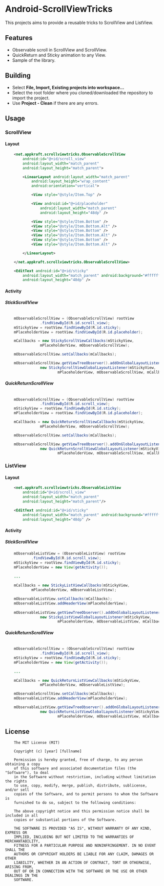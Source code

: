 Android-ScrollViewTricks
========================

This projects aims to provide a reusable tricks to ScrollView and ListView.

Features
----------

 * Observable scroll in ScrollView and ScrollView.
 * QuickReturn and Sticky animation to any View.
 * Sample of the library.

Building
----

* Select **File, Import, Existing projects into workspace...**
* Select the root folder where you cloned/downloaded the repository to import the project.
* Use **Project - Clean** if there are any errors.

Usage
----------


### ScrollView

#### Layout

``` xml
    <net.appkraft.scrollviewtricks.ObservableScrollView
        android:id="@+id/scroll_view"
        android:layout_width="match_parent"
        android:layout_height="match_parent">

        <LinearLayout android:layout_width="match_parent"
            android:layout_height="wrap_content"
            android:orientation="vertical">

            <View style="@style/Item.Top" />

            <View android:id="@+id/placeholder"
                android:layout_width="match_parent"
                android:layout_height="48dp" />

            <View style="@style/Item.Bottom" />
            <View style="@style/Item.Bottom.Alt" />
            <View style="@style/Item.Bottom" />
            <View style="@style/Item.Bottom.Alt" />
            <View style="@style/Item.Bottom" />
            <View style="@style/Item.Bottom.Alt" />

        </LinearLayout>

    </net.appkraft.scrollviewtricks.ObservableScrollView>

    <EditText android:id="@+id/sticky"  
        android:layout_width="match_parent" android:background="#ffffff"
        android:layout_height="48dp" />
```


#### Activity
  
##### StickScrollView

``` java

    mObservableScrollView = (ObservableScrollView) rootView
				.findViewById(R.id.scroll_view);
    mStickyView = rootView.findViewById(R.id.sticky);
    mPlaceholderView = rootView.findViewById(R.id.placeholder);

    mCallbacks = new StickyScrollViewCallbacks(mStickyView,
				mPlaceholderView, mObservableScrollView);

    mObservableScrollView.setCallbacks(mCallbacks);

    mObservableScrollView.getViewTreeObserver().addOnGlobalLayoutListener(
				new StickyScrollViewGlobalLayoutListener(mStickyView,
						mPlaceholderView, mObservableScrollView, mCallbacks));
```

##### QuickReturnScrollView

``` java

    mObservableScrollView = (ObservableScrollView) rootView
				.findViewById(R.id.scroll_view);
    mStickyView = rootView.findViewById(R.id.sticky);
    mPlaceholderView = rootView.findViewById(R.id.placeholder);

    mCallbacks = new QuickReturnScrollViewCallbacks(mStickyView,
				mPlaceholderView, mObservableScrollView);

    mObservableScrollView.setCallbacks(mCallbacks);

    mObservableScrollView.getViewTreeObserver().addOnGlobalLayoutListener(
				new QuickReturnScrollViewGlobalLayoutListener(mStickyView,
						mPlaceholderView, mObservableScrollView, mCallbacks));
```


### ListView

#### Layout

``` xml
    <net.appkraft.scrollviewtricks.ObservableListView
        android:id="@+id/scroll_view"
        android:layout_width="match_parent"
        android:layout_height="match_parent"/>

    <EditText android:id="@+id/sticky"  
        android:layout_width="match_parent" android:background="#ffffff"
        android:layout_height="48dp" />
```


#### Activity
  
##### StickScrollView

``` java
    mObservableListView = (ObservableListView) rootView
  			.findViewById(R.id.scroll_view);
    mStickyView = rootView.findViewById(R.id.sticky);
    mPlaceholderView = new View(getActivity());
    
    ...
    
    mCallbacks = new StickyListViewCallbacks(mStickyView,
  			mPlaceholderView, mObservableListView);

    mObservableListView.setCallbacks(mCallbacks);
    mObservableListView.addHeaderView(mPlaceholderView);
    
    mObservableListView.getViewTreeObserver().addOnGlobalLayoutListener(
				new StickyListViewGlobalLayoutListener(mStickyView,
						mPlaceholderView, mObservableListView, mCallbacks));
```

##### QuickReturnScrollView

``` java

    mObservableScrollView = (ObservableScrollView) rootView
				.findViewById(R.id.scroll_view);
    mStickyView = rootView.findViewById(R.id.sticky);
    mPlaceholderView = new View(getActivity());
    
    ...

    mCallbacks = new QuickReturnListViewCallbacks(mStickyView,
				mPlaceholderView, mObservableListView);

    mObservableScrollView.setCallbacks(mCallbacks);
    mObservableListView.addHeaderView(mPlaceholderView);

    mObservableListView.getViewTreeObserver().addOnGlobalLayoutListener(
				new QuickReturnListViewGlobalLayoutListener(mStickyView,
						mPlaceholderView, mObservableListView, mCallbacks));
```

## License

		The MIT License (MIT)
		
		Copyright (c) [year] [fullname]
		
		Permission is hereby granted, free of charge, to any person obtaining a copy
		of this software and associated documentation files (the "Software"), to deal
		in the Software without restriction, including without limitation the rights
		to use, copy, modify, merge, publish, distribute, sublicense, and/or sell
		copies of the Software, and to permit persons to whom the Software is
		furnished to do so, subject to the following conditions:
		
		The above copyright notice and this permission notice shall be included in all
		copies or substantial portions of the Software.
		
		THE SOFTWARE IS PROVIDED "AS IS", WITHOUT WARRANTY OF ANY KIND, EXPRESS OR
		IMPLIED, INCLUDING BUT NOT LIMITED TO THE WARRANTIES OF MERCHANTABILITY,
		FITNESS FOR A PARTICULAR PURPOSE AND NONINFRINGEMENT. IN NO EVENT SHALL THE
		AUTHORS OR COPYRIGHT HOLDERS BE LIABLE FOR ANY CLAIM, DAMAGES OR OTHER
		LIABILITY, WHETHER IN AN ACTION OF CONTRACT, TORT OR OTHERWISE, ARISING FROM,
		OUT OF OR IN CONNECTION WITH THE SOFTWARE OR THE USE OR OTHER DEALINGS IN THE
		SOFTWARE.
